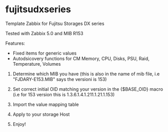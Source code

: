 # fujitsudxseries
Template Zabbix for Fujitsu Storages DX series

Tested with Zabbix 5.0 and MIB R153

Features:

- Fixed items for generic values
- Autodsicovery functions for CM Memory, CPU, Disks, PSU, Raid, Temperature, Volumes

1) Determine which MIB you have (this is also in the name of mib file, i.e "FJDARY-E153.MIB" says the versioni is 153)

2) Set correct initial OID matching your version in the {$BASE_OID} macro (i.e for 153 version this is 1.3.6.1.4.1.211.1.21.1.153)

3) Import the value mapping table
 
4) Apply to your storage Host

5) Enjoy!
